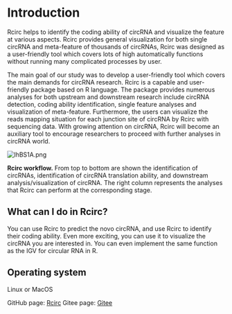 # Introduction
Rcirc helps to identify the coding ability of circRNA and visualize the feature at various aspects. Rcirc provides general visualization for both single circRNA and meta-feature of thousands of circRNAs, Rcirc was designed as a user-friendly tool which covers lots of high automatically functions without running many complicated processes by user.

The main goal of our study was to develop a user-friendly tool which covers the main demands for circRNA research. Rcirc is a capable and user-friendly package based on R language. The package provides numerous analyses for both upstream and downstream research include circRNA detection, coding ability identification, single feature analyses and visualization of meta-feature. Furthermore, the users can visualize the reads mapping situation for each junction site of circRNA by Rcirc with sequencing data. With growing attention on circRNA, Rcirc will become an auxiliary tool to encourage researchers to proceed with further analyses in circRNA world. 

![lhBS1A.png](https://s2.ax1x.com/2020/01/10/lhBS1A.png)

**Rcirc workflow.**
From top to bottom are shown the identification of circRNAs, identification of circRNA translation ability, and downstream analysis/visualization of circRNA. The right column represents the analyses that Rcirc can perform at the corresponding stage.

## What can I do in Rcirc?
You can use Rcirc to predict the novo circRNA, and use Rcirc to identify their coding ability. Even more exciting, you can use it to visualize the circRNA you are interested in. You can even implement the same function as the IGV for circular RNA in R.

## Operating system
Linux or MacOS  


GitHub page: [Rcirc](https://github.com/PSSUN/Rcirc)
Gitee page: [Gitee](https://gitee.com/pssun/Rcirc)

